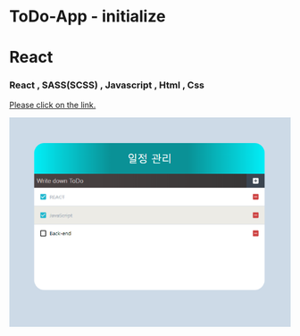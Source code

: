 # ToDo-App - initialize

# React

### React , SASS(SCSS) , Javascript , Html , Css 

[Please click on the link.](https://wondonghwi.github.io/ToDo-App)

<img src="capture.PNG">

